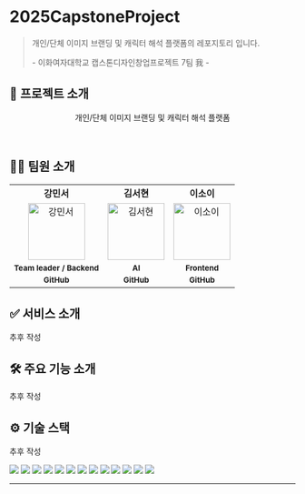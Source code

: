 # 2025CapstoneProject

> 	개인/단체 이미지 브랜딩 및 캐릭터 해석 플랫폼의 레포지토리 입니다.
>
> \- 이화여자대학교 캡스톤디자인창업프로젝트 7팀 我 -

## 📌 프로젝트 소개

<div align="center">
  <p>개인/단체 이미지 브랜딩 및 캐릭터 해석 플랫폼</p>
</div>

<br/>

## 🧑‍💻 팀원 소개

<div align="center">

<table>
  <tbody>
    <tr>
      <td align="center"><b>강민서</b></td>
      <td align="center"><b>김서현</b></td>
      <td align="center"><b>이소이</b></td>
    </tr>
    <tr>
      <td align="center"><a href="https://github.com/childstone"><img src="https://github.com/childstone.png" width="100px;" alt="강민서"/></a></td>
      <td align="center"><a href="https://github.com/Kseeo"><img src="https://github.com/Kseeo.png" width="100px;" alt="김서현"/></a></td>
      <td align="center"><a href="https://github.com/islena0331"><img src="https://github.com/islena0331.png" width="100px;" alt="이소이"/></a></td>
    </tr>
    <tr>
      <td align="center"><sub><b>Team leader / Backend</b></sub></td>
      <td align="center"><sub><b>AI</b></sub></td>
      <td align="center"><sub><b>Frontend</b></sub></td>
    </tr>
    <tr>
      <td align="center"><a href="https://github.com/childstone"><sub><b>GitHub</b></sub></a></td>
      <td align="center"><a href="https://github.com/Kseeo"><sub><b>GitHub</b></sub></a></td>
      <td align="center"><a href="https://github.com/islena0331"><sub><b>GitHub</b></sub></a></td>
    </tr>
  </tbody>
</table>
</div>

## ✅ 서비스 소개
추후 작성

## 🛠️ 주요 기능 소개
추후 작성

## ⚙️ 기술 스택
  추후 작성

<div>
  <img src="https://img.shields.io/badge/Pytorch-CD2701?style=for-the-badge&amp;logo=pytorch&amp;logoColor=white">
  <img src="https://img.shields.io/badge/Java-ED8B00?style=for-the-badge&logo=openjdk&logoColor=white" />
  <img src="https://img.shields.io/badge/Amazon_AWS-FF9900?style=for-the-badge&logo=amazonaws&logoColor=white" />
  <img src="https://img.shields.io/badge/Python-yellow?style=for-the-badge&amp;logo=python&amp;logoColor=white">
  <img src="https://img.shields.io/badge/SpringBoot-6DB33F?style=for-the-badge&logo=springboot&logoColor=white" />
  <img src="https://img.shields.io/badge/Spring_Security-6DB33F?style=for-the-badge&amp;logo=springsecurity&amp;logoColor=white">
  <img src="https://img.shields.io/badge/Spring_Data_JPA-6DB33F?style=for-the-badge&amp;logo=spring&amp;logoColor=white">
  <img src="https://img.shields.io/badge/React-00DBFF?style=for-the-badge&logo=react&logoColor=white" />
  <img src="https://img.shields.io/badge/Tailwind_CSS-06B6D4?style=for-the-badge&logo=tailwindcss&logoColor=white" />
  <img src="https://img.shields.io/badge/QueryDSL-0096C7?style=for-the-badge&amp;logo=querydsl&amp;logoColor=white">
  <img src="https://img.shields.io/badge/Google_Gemini-4285F4?style=for-the-badge&amp;logo=google&amp;logoColor=white">
  <img src="https://img.shields.io/badge/LangChain-0056D6?style=for-the-badge&amp;logo=langchain&amp;logoColor=white">
  <img src="https://img.shields.io/badge/Hibernate-59666C?style=for-the-badge&logo=Hibernate&logoColor=white ">
</div>

---
